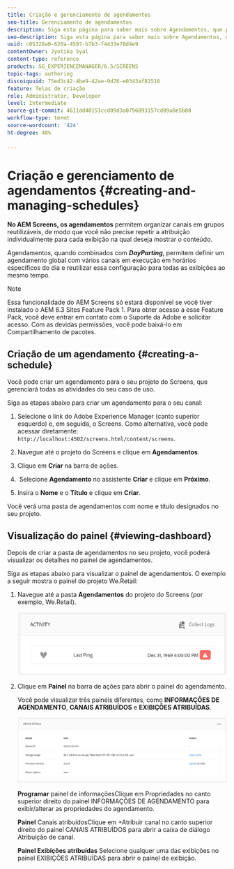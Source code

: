 ```yaml
---
title: Criação e gerenciamento de agendamentos
seo-title: Gerenciamento de agendamentos
description: Siga esta página para saber mais sobre Agendamentos, que permitem organizar canais em grupos reutilizáveis, para que você não precise repetir sua atribuição individualmente para cada exibição na qual deseja mostrar seu conteúdo.
seo-description: Siga esta página para saber mais sobre Agendamentos, que permitem organizar canais em grupos reutilizáveis, para que você não precise repetir sua atribuição individualmente para cada exibição na qual deseja mostrar seu conteúdo.
uuid: c05328a0-620a-4597-b7b3-f4433e78d4e9
contentOwner: Jyotika Syal
content-type: reference
products: SG_EXPERIENCEMANAGER/6.5/SCREENS
topic-tags: authoring
discoiquuid: 75ed3c42-4be9-42ae-9d76-e0343af81516
feature: Telas de criação
role: Administrator, Developer
level: Intermediate
source-git-commit: 4611dd40153ccd09d3a0796093157cd09a8e5b80
workflow-type: tm+mt
source-wordcount: '424'
ht-degree: 48%

---
```



# Criação e gerenciamento de agendamentos {#creating-and-managing-schedules}

**No AEM Screens, os agendamentos** permitem organizar canais em grupos reutilizáveis, de modo que você não precise repetir a atribuição individualmente para cada exibição na qual deseja mostrar o conteúdo.

Agendamentos, quando combinados com ***DayParting***, permitem definir um agendamento global com vários canais em execução em horários específicos do dia e reutilizar essa configuração para todas as exibições ao mesmo tempo.

>[!NOTE]
>
>Essa funcionalidade do AEM Screens só estará disponível se você tiver instalado o AEM 6.3 Sites Feature Pack 1. Para obter acesso a esse Feature Pack, você deve entrar em contato com o Suporte da Adobe e solicitar acesso. Com as devidas permissões, você pode baixá-lo em Compartilhamento de pacotes.

## Criação de um agendamento {#creating-a-schedule}

Você pode criar um agendamento para o seu projeto do Screens, que gerenciará todas as atividades do seu caso de uso.

Siga as etapas abaixo para criar um agendamento para o seu canal:

1. Selecione o link do Adobe Experience Manager (canto superior esquerdo) e, em seguida, o Screens. Como alternativa, você pode acessar diretamente: `http://localhost:4502/screens.html/content/screens`.
1. Navegue até o projeto do Screens e clique em **Agendamentos**.
1. Clique em **Criar** na barra de ações.
1.  Selecione **Agendamento** no assistente **Criar** e clique em **Próximo**.

1. Insira o **Nome** e o **Título** e clique em **Criar**.

Você verá uma pasta de agendamentos com nome e título designados no seu projeto.


## Visualização do painel {#viewing-dashboard}

Depois de criar a pasta de agendamentos no seu projeto, você poderá visualizar os detalhes no painel de agendamentos.

Siga as etapas abaixo para visualizar o painel de agendamentos. O exemplo a seguir mostra o painel do projeto We.Retail:

1. Navegue até a pasta **Agendamentos** do projeto do Screens (por exemplo, We.Retail).

   ![chlimage_1](assets/chlimage_1.png)

1. Clique em **Painel** na barra de ações para abrir o painel do agendamento.

   Você pode visualizar três painéis diferentes, como **INFORMAÇÕES DE AGENDAMENTO**, **CANAIS ATRIBUÍDOS** e **EXIBIÇÕES ATRIBUÍDAS**.

   ![chlimage_1-1](assets/chlimage_1-1.png)

   **Programar** painel de informaçõesClique em Propriedades no canto superior direito do painel INFORMAÇÕES DE AGENDAMENTO para exibir/alterar as propriedades do agendamento.

   **Painel** Canais atribuídosClique em +Atribuir canal no canto superior direito do painel CANAIS ATRIBUÍDOS para abrir a caixa de diálogo Atribuição de canal.

   **Painel Exibições atribuídas** Selecione qualquer uma das exibições no painel EXIBIÇÕES ATRIBUÍDAS para abrir o painel de exibição.


